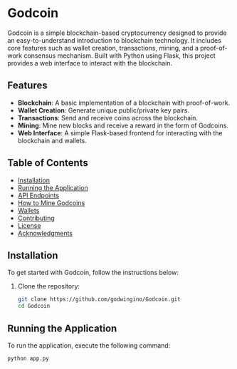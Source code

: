 # Godcoin

Godcoin is a simple blockchain-based cryptocurrency designed to provide an easy-to-understand introduction to blockchain technology. It includes core features such as wallet creation, transactions, mining, and a proof-of-work consensus mechanism. Built with Python using Flask, this project provides a web interface to interact with the blockchain.

## Features

- **Blockchain**: A basic implementation of a blockchain with proof-of-work.
- **Wallet Creation**: Generate unique public/private key pairs.
- **Transactions**: Send and receive coins across the blockchain.
- **Mining**: Mine new blocks and receive a reward in the form of Godcoins.
- **Web Interface**: A simple Flask-based frontend for interacting with the blockchain and wallets.

## Table of Contents

- [Installation](#installation)
- [Running the Application](#running-the-application)
- [API Endpoints](#api-endpoints)
- [How to Mine Godcoins](#how-to-mine-godcoins)
- [Wallets](#wallets)
- [Contributing](#contributing)
- [License](#license)
- [Acknowledgments](#acknowledgments)

## Installation

To get started with Godcoin, follow the instructions below:

1. Clone the repository:

   ```bash
   git clone https://github.com/godwingino/Godcoin.git
   cd Godcoin

## Running the Application

To run the application, execute the following command:

   ```bash
   python app.py
